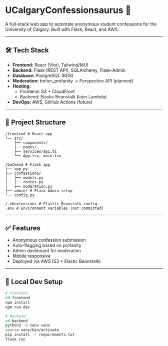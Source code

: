 # UCalgaryConfessionsaurus 🚀

A full-stack web app to automate anonymous student confessions for the University of Calgary. Built with Flask, React, and AWS.

---

## 🛠️ Tech Stack

- **Frontend:** React (Vite), Tailwind/MUI
- **Backend:** Flask (REST API), SQLAlchemy, Flask-Admin
- **Database:** PostgreSQL (RDS)
- **Moderation:** better_profanity → Perspective API (planned)
- **Hosting:**
  - Frontend: S3 + CloudFront
  - Backend: Elastic Beanstalk (later Lambda)
- **DevOps:** AWS, GitHub Actions (future)

---

## 📂 Project Structure

```
/frontend # React app
└── src/
    ├── components/
    ├── pages/
    ├── services/api.ts
    └── App.tsx, main.tsx

/backend # Flask app
├── app.py
├── confessions/
│   ├── models.py
│   ├── routes.py
│   ├── moderation.py
├── admin/ # Flask-Admin setup
└── config.py

/.ebextensions # Elastic Beanstalk config
.env # Environment variables (not committed)
```

---

## ✅ Features

- Anonymous confession submission
- Auto-flagging based on profanity
- Admin dashboard for moderation
- Mobile responsive
- Deployed via AWS (S3 + Elastic Beanstalk)

---

## 🧪 Local Dev Setup

```bash
# Frontend
cd frontend
npm install
npm run dev

# Backend
cd backend
python3 -m venv venv
source venv/bin/activate
pip install -r requirements.txt
flask run
```
